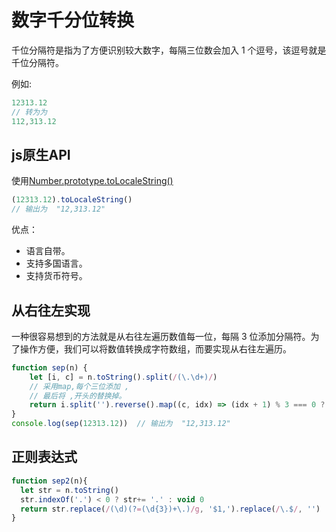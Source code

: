 # 数字千分位转换

千位分隔符是指为了方便识别较大数字，每隔三位数会加入 1 个逗号，该逗号就是千位分隔符。

例如:

```js
12313.12
// 转为为
112,313.12
```

## js原生API

使用[Number.prototype.toLocaleString()](https://developer.mozilla.org/zh-CN/docs/Web/JavaScript/Reference/Global_Objects/Number/toLocaleString)

```js
(12313.12).toLocaleString()
// 输出为  "12,313.12"
```

优点：

* 语言自带。
* 支持多国语言。
* 支持货币符号。

## 从右往左实现

一种很容易想到的方法就是从右往左遍历数值每一位，每隔 3 位添加分隔符。为了操作方便，我们可以将数值转换成字符数组，而要实现从右往左遍历。

```js
function sep(n) {
    let [i, c] = n.toString().split(/(\.\d+)/)
    // 采用map,每个三位添加 ,
    // 最后将 ,开头的替换掉。
    return i.split('').reverse().map((c, idx) => (idx + 1) % 3 === 0 ? ',' + c : c).reverse().join('').replace(/^,/, '') + c
}
console.log(sep(12313.12))  // 输出为  "12,313.12"
```

## 正则表达式

```js
function sep2(n){
  let str = n.toString()
  str.indexOf('.') < 0 ? str+= '.' : void 0
  return str.replace(/(\d)(?=(\d{3})+\.)/g, '$1,').replace(/\.$/, '')
}
```
